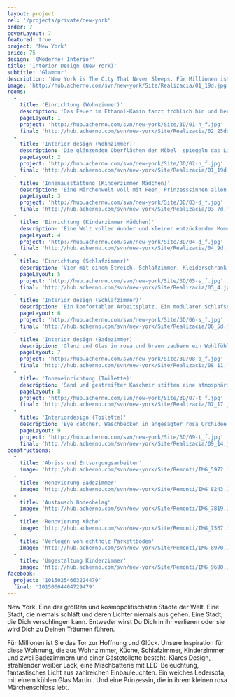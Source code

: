```yaml
---
layout: project
rel: '/projects/private/new-york'
order: 7
coverLayout: 7
featured: true
project: 'New York'
price: 75
design: '(Moderne) Interior'
title: 'Interior Design (New York)'
subtitle: 'Glamour'
description: 'New York is The City That Never Sleeps. Für Millionen ist Sie das Tor zur Hoffnung und Glück. Unsere Inspiration für diese Wohnung, die aus Wohnzimmer, Küche, Schlafzimmer, Kinderzimmer und zwei Badezimmern und einer Gästetoilette besteht.'
image: 'http://hub.acherno.com/svn/new-york/Site/Realizacia/01_19d.jpg'
rooms:
  -
    title: 'Einrichtung (Wohnzimmer)'
    description: 'Das Feuer im Ethanol-Kamin tanzt fröhlich hin und her  und wirft sein warmes Licht auf den vielfarbigen Stein.'
    pageLayout: 1
    project: 'http://hub.acherno.com/svn/new-york/Site/3D/01-h_f.jpg'
    final: 'http://hub.acherno.com/svn/new-york/Site/Realizacia/02_25dd.jpg'
  -
    title: 'Interior design (Wohnzimmer)'
    description: 'Die glänzenden Oberflächen der Möbel  spiegeln das Licht wider und die Decke fängt es schimmernd auf.'
    pageLayout: 2
    project: 'http://hub.acherno.com/svn/new-york/Site/3D/02-h_f.jpg'
    final: 'http://hub.acherno.com/svn/new-york/Site/Realizacia/01_19d.jpg'
  -
    title: 'Innenausstattung (Kinderzimmer Mädchen)'
    description: 'Eine Märchenwelt voll mit Feen, Prinzesssinnen allen Gestalten die dazugehören. Diese Welt hat eine Malerin mit ihrem Pinsel geschaffen um damit Teil der Kindheit zu werden.'
    pageLayout: 3
    project: 'http://hub.acherno.com/svn/new-york/Site/3D/03-d_f.jpg'
    final: 'http://hub.acherno.com/svn/new-york/Site/Realizacia/03_7d.jpg'
  -
    title: 'Einrichtung (Kinderzimmer Mädchen)'
    description: 'Eine Welt voller Wunder und kleiner entzückender Momente in diesem rosa und weiß getauchten romantischem Zimmer.'
    pageLayout: 4
    project: 'http://hub.acherno.com/svn/new-york/Site/3D/04-d_f.jpg'
    final: 'http://hub.acherno.com/svn/new-york/Site/Realizacia/04_9d.jpg'
  -
    title: 'Einrichtung (Schlafzimmer)'
    description: 'Vier mit einem Streich. Schlafzimmer, Kleiderschrank, Kabinett und Gästezimmer. Geht nicht, gibt’s nicht! Dieser riesige Raum hat Platz für alles Notwendige.'
    pageLayout: 5
    project: 'http://hub.acherno.com/svn/new-york/Site/3D/05-s_f.jpg'
    final: 'http://hub.acherno.com/svn/new-york/Site/Realizacia/05_4.jpg'
  -
    title: 'Interior design (Schlafzimmer)'
    description: 'Ein komfortabler Arbeitsplatz. Ein modularer Schlafsessel für unerwartete Gäste und ein geräumiges von schweren Vorhängen getrenntes Schlafzimmer mit in der Garderobe integrierter Tür zeichnen diesen besonderen Look aus.'
    pageLayout: 6
    project: 'http://hub.acherno.com/svn/new-york/Site/3D/06-s_f.jpg'
    final: 'http://hub.acherno.com/svn/new-york/Site/Realizacia/06_5d.jpg'
  -
    title: 'Interior design (Badezimmer)'
    description: 'Glanz und Glas in rosa und braun zaubern ein Wohlfühlambiente.'
    pageLayout: 7
    project: 'http://hub.acherno.com/svn/new-york/Site/3D/08-b_f.jpg'
    final: 'http://hub.acherno.com/svn/new-york/Site/Realizacia/08_11.jpg'
  -
    title: 'Inneneinrichtung (Toilette)'
    description: 'Sand und gestreifter Kaschmir stiften eine atmosphärische Wirkung.'
    pageLayout: 8
    project: 'http://hub.acherno.com/svn/new-york/Site/3D/07-t_f.jpg'
    final: 'http://hub.acherno.com/svn/new-york/Site/Realizacia/07_17.jpg'
  -
    title: 'Interiordesign (Toilette)'
    description: 'Eye catcher. Waschbecken in angesagter rosa Orchidee für den extravaganten Geschmack.'
    pageLayout: 9
    project: 'http://hub.acherno.com/svn/new-york/Site/3D/09-t_f.jpg'
    final: 'http://hub.acherno.com/svn/new-york/Site/Realizacia/09_14.jpg'
constructions:
  - 
    title: 'Abriss und Entsorgungsarbeiten'
    image: 'http://hub.acherno.com/svn/new-york/Site/Remonti/IMG_5972.JPG'
  - 
    title: 'Renovierung Badezimmer'
    image: 'http://hub.acherno.com/svn/new-york/Site/Remonti/IMG_8243.JPG'
  - 
    title: 'Austausch Bodenbelag'
    image: 'http://hub.acherno.com/svn/new-york/Site/Remonti/IMG_7819.JPG'
  - 
    title: 'Renovierung Küche'
    image: 'http://hub.acherno.com/svn/new-york/Site/Remonti/IMG_7567.JPG'
  - 
    title: 'Verlegen von echtholz Parkettböden'
    image: 'http://hub.acherno.com/svn/new-york/Site/Remonti/IMG_8970.JPG'
  - 
    title: 'Umgestaltung Kinderzimmer'
    image: 'http://hub.acherno.com/svn/new-york/Site/Remonti/IMG_9690.JPG'
facebook:
  project: '10150254663224479'
  final: '10150604404729479'
---
```

New York. Eine der größten und kosmopolitischsten Städte der Welt. Eine Stadt, die niemals schläft und deren Lichter niemals aus gehen. Eine Stadt, die Dich verschlingen kann. Entweder wirst Du Dich in ihr verlieren oder sie wird Dich zu Deinen Träumen führen.

Für Millionen ist Sie das Tor zur Hoffnung und Glück. Unsere Inspiration für diese Wohnung, die aus Wohnzimmer, Küche, Schlafzimmer, Kinderzimmer und zwei Badezimmern und einer Gästetoilette besteht. Klares Design, strahlender weißer Lack, eine Mischbatterie mit LED-Beleuchtung,  fantastisches Licht aus zahlreichen Einbauleuchten. Ein weiches Ledersofa, mit einem kühlen Glas Martini. Und eine Prinzessin, die in ihrem kleinen rosa Märchenschloss lebt. 